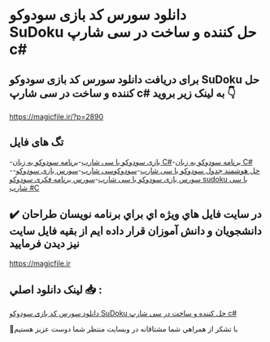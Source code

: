# دانلود سورس کد بازی سودوکو SuDoku حل کننده و ساخت در سی شارپ c#

## برای دریافت دانلود سورس کد بازی سودوکو SuDoku حل کننده و ساخت در سی شارپ c# به لینک زیر بروید 👇

https://magicfile.ir/?p=2890

## تگ های فایل

-[بازی سودوکو با سی شارپ](https://magicfile.ir/product/%d8%a8%d8%a7%d8%b2%db%8c-%d8%b3%d9%88%d8%af%d9%88%da%a9%d9%88-%d8%ad%d9%84-%da%a9%d9%86%d9%86%d8%af%d9%87-%d9%88-%d8%b3%d8%a7%d8%ae%d8%aa-%d8%af%d8%b1-%d8%b3%db%8c-%d8%b4%d8%a7%d8%b1%d9%be/)-[برنامه سودوکو به زبان C#](https://magicfile.ir/product/%d8%a8%d8%a7%d8%b2%db%8c-%d8%b3%d9%88%d8%af%d9%88%da%a9%d9%88-%d8%ad%d9%84-%da%a9%d9%86%d9%86%d8%af%d9%87-%d9%88-%d8%b3%d8%a7%d8%ae%d8%aa-%d8%af%d8%b1-%d8%b3%db%8c-%d8%b4%d8%a7%d8%b1%d9%be/)-[برنامه سودوکو به زبان C# ](https://magicfile.ir/product/%d8%a8%d8%a7%d8%b2%db%8c-%d8%b3%d9%88%d8%af%d9%88%da%a9%d9%88-%d8%ad%d9%84-%da%a9%d9%86%d9%86%d8%af%d9%87-%d9%88-%d8%b3%d8%a7%d8%ae%d8%aa-%d8%af%d8%b1-%d8%b3%db%8c-%d8%b4%d8%a7%d8%b1%d9%be/)-[حل هوشمند جدول سودوکو با سی شارپ](https://magicfile.ir/product/%d8%a8%d8%a7%d8%b2%db%8c-%d8%b3%d9%88%d8%af%d9%88%da%a9%d9%88-%d8%ad%d9%84-%da%a9%d9%86%d9%86%d8%af%d9%87-%d9%88-%d8%b3%d8%a7%d8%ae%d8%aa-%d8%af%d8%b1-%d8%b3%db%8c-%d8%b4%d8%a7%d8%b1%d9%be/)-[سودوکوسی شارپ](https://magicfile.ir/product/%d8%a8%d8%a7%d8%b2%db%8c-%d8%b3%d9%88%d8%af%d9%88%da%a9%d9%88-%d8%ad%d9%84-%da%a9%d9%86%d9%86%d8%af%d9%87-%d9%88-%d8%b3%d8%a7%d8%ae%d8%aa-%d8%af%d8%b1-%d8%b3%db%8c-%d8%b4%d8%a7%d8%b1%d9%be/)-[سورس بازی سودوکو](https://magicfile.ir/product/%d8%a8%d8%a7%d8%b2%db%8c-%d8%b3%d9%88%d8%af%d9%88%da%a9%d9%88-%d8%ad%d9%84-%da%a9%d9%86%d9%86%d8%af%d9%87-%d9%88-%d8%b3%d8%a7%d8%ae%d8%aa-%d8%af%d8%b1-%d8%b3%db%8c-%d8%b4%d8%a7%d8%b1%d9%be/)-[سورس بازی سودوکو با سی شارپ](https://magicfile.ir/product/%d8%a8%d8%a7%d8%b2%db%8c-%d8%b3%d9%88%d8%af%d9%88%da%a9%d9%88-%d8%ad%d9%84-%da%a9%d9%86%d9%86%d8%af%d9%87-%d9%88-%d8%b3%d8%a7%d8%ae%d8%aa-%d8%af%d8%b1-%d8%b3%db%8c-%d8%b4%d8%a7%d8%b1%d9%be/)-[سورس برنامه فکری سودوکو sudoku با سی شارپ #C](https://magicfile.ir/product/%d8%a8%d8%a7%d8%b2%db%8c-%d8%b3%d9%88%d8%af%d9%88%da%a9%d9%88-%d8%ad%d9%84-%da%a9%d9%86%d9%86%d8%af%d9%87-%d9%88-%d8%b3%d8%a7%d8%ae%d8%aa-%d8%af%d8%b1-%d8%b3%db%8c-%d8%b4%d8%a7%d8%b1%d9%be/)

## ✔️ در سايت فايل هاي ويژه اي براي برنامه نويسان طراحان دانشجويان و دانش آموزان قرار داده ايم از بقيه فايل سايت نيز ديدن فرماييد

https://magicfile.ir


## لينک دانلود اصلي 📥 :

[دانلود سورس کد بازی سودوکو SuDoku حل کننده و ساخت در سی شارپ c#](https://magicfile.ir/product/%d8%a8%d8%a7%d8%b2%db%8c-%d8%b3%d9%88%d8%af%d9%88%da%a9%d9%88-%d8%ad%d9%84-%da%a9%d9%86%d9%86%d8%af%d9%87-%d9%88-%d8%b3%d8%a7%d8%ae%d8%aa-%d8%af%d8%b1-%d8%b3%db%8c-%d8%b4%d8%a7%d8%b1%d9%be/) 


🙏با تشکر از همراهي شما مشتاقانه در وبسایت منتظر شما دوست عزیز هستیم

